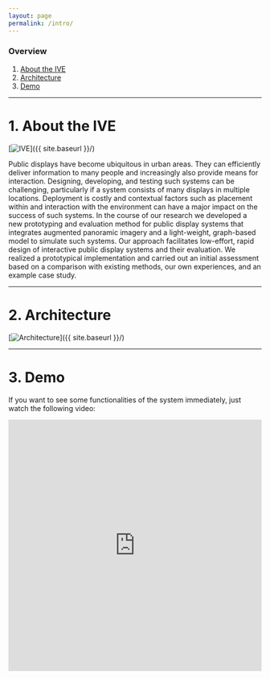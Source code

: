 ```yaml
---
layout: page
permalink: /intro/
---
```


### Overview

1. [About the IVE](#about-the-ive)
2. [Architecture](#architecture)
3. [Demo](#demo)

***

# 1. About the IVE

[<img src="{{ site.baseurl }}/images/ive.jpeg" alt="IVE" class="picture" />]({{ site.baseurl }}/)

Public displays have become ubiquitous in urban areas. They can efficiently deliver information to many people and increasingly also provide means for interaction. Designing, developing, and testing such systems can be challenging, particularly if a system consists of many displays in multiple locations. Deployment is costly and contextual factors such as placement within and interaction with the environment can have a major impact on the success of such systems. In the course of our research we developed a new prototyping and evaluation method for public display systems that integrates augmented panoramic imagery and a light-weight, graph-based model to simulate such systems. Our approach facilitates low-effort, rapid design of interactive public display systems and their evaluation. We realized a prototypical implementation and carried out an initial assessment based on a comparison with existing methods, our own experiences, and an example case study.

***

# 2. Architecture

[<img src="{{ site.baseurl }}/images/architecture.svg" alt="Architecture" class="picture" />]({{ site.baseurl }}/)

***

# 3. Demo

If you want to see some functionalities of the system immediately, just watch the following video:

<iframe width="100%" height="500" src="https://www.youtube.com/embed/0iaOFMc1ptU" frameborder="0" allowfullscreen></iframe>

